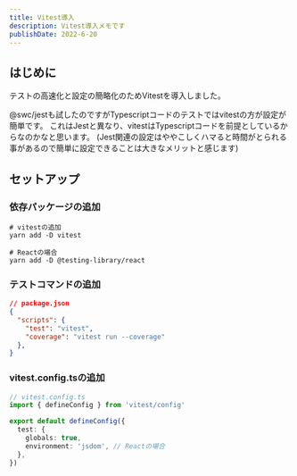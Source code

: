 ```yaml
---
title: Vitest導入
description: Vitest導入メモです
publishDate: 2022-6-20
---
```


## はじめに
テストの高速化と設定の簡略化のためVitestを導入しました。

@swc/jestも試したのですがTypescriptコードのテストではvitestの方が設定が簡単です。
これはJestと異なり、vitestはTypescriptコードを前提としているからなのかなと思います。
(Jest関連の設定はややこしくハマると時間がとられる事があるので簡単に設定できることは大きなメリットと感じます)

## セットアップ

### 依存パッケージの追加
```shell
# vitestの追加
yarn add -D vitest

# Reactの場合
yarn add -D @testing-library/react
```

### テストコマンドの追加
```json
// package.json
{
  "scripts": {
    "test": "vitest",
    "coverage": "vitest run --coverage"
  },
}
```

### vitest.config.tsの追加
```ts
// vitest.config.ts
import { defineConfig } from 'vitest/config'

export default defineConfig({
  test: {
    globals: true,
    environment: 'jsdom', // Reactの場合
  },
})
```
